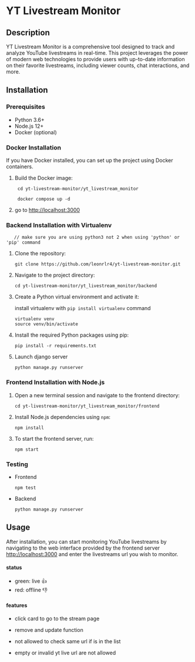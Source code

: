 # YT Livestream Monitor

## Description

YT Livestream Monitor is a comprehensive tool designed to track and analyze YouTube livestreams in real-time. This project leverages the power of modern web technologies to provide users with up-to-date information on their favorite livestreams, including viewer counts, chat interactions, and more.

## Installation

### Prerequisites

- Python 3.6+
- Node.js 12+
- Docker (optional)

### Docker Installation

If you have Docker installed, you can set up the project using Docker containers.

1. Build the Docker image:

   ```
    cd yt-livestream-monitor/yt_livestream_monitor
   
    docker compose up -d
    ```

2. go to <http://localhost:3000>

### Backend Installation with Virtualenv

       // make sure you are using python3 not 2 when using 'python' or 'pip' command

1. Clone the repository:

   ```
   git clone https://github.com/leonrlr4/yt-livestream-monitor.git
   ```

2. Navigate to the project directory:

   ```
   cd yt-livestream-monitor/yt_livestream_monitor/backend
   ```

3. Create a Python virtual environment and activate it:

   install virtualenv with ```pip install virtualenv``` command

   ```
   virtualenv venv
   source venv/bin/activate
   ```

4. Install the required Python packages using pip:

   ```
   pip install -r requirements.txt
   ```

5. Launch django server

    ```python manage.py runserver```

### Frontend Installation with Node.js

1. Open a new terminal session and navigate to the frontend directory:

   ```
   cd yt-livestream-monitor/yt_livestream_monitor/frontend
   ```

2. Install Node.js dependencies using `npm`:

   ```
   npm install
   ```

3. To start the frontend server, run:

   ```
   npm start
   ```

### Testing

- Frontend

   ```
   npm test
   ```

- Backend

   ```
   python manage.py runserver
    ```

## Usage

After installation, you can start monitoring YouTube livestreams by navigating to the web interface provided by the frontend server  <http://localhost:3000> and enter the livestreams url you wish to monitor.

#### status

- green:  live :+1:
- red:    offline :-1:

#### features

- click card to go to the stream page

- remove and update function

- not allowed to check same url if is in the list

- empty or invalid yt live url are not allowed
